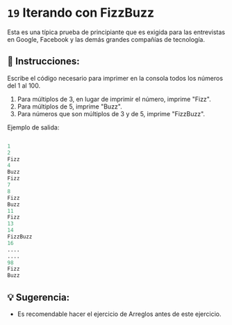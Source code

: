 # `19` Iterando con FizzBuzz

Esta es una típica prueba de principiante que es exigida para las entrevistas en Google, Facebook y las demás grandes compañías de tecnología.


## 📝 Instrucciones:
Escribe el código necesario para imprimer en la consola todos los números del 1 al 100.
1. Para múltiplos de 3, en lugar de imprimir el número, imprime "Fizz".
2. Para múltiplos de 5, imprime "Buzz".
3. Para números que son múltiplos de 3 y de 5, imprime "FizzBuzz".

Ejemplo de salida:

```py

1
2
Fizz
4
Buzz
Fizz
7
8
Fizz
Buzz
11
Fizz
13
14
FizzBuzz
16
....
....
98
Fizz
Buzz


```


## 💡 Sugerencia:

- Es recomendable hacer el ejercicio de Arreglos antes de este ejercicio.
